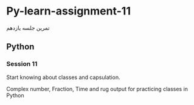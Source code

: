 # Py-learn-assignment-11
تمرین جلسه یازدهم
## Python

### Session 11
<p>Start knowing about classes and capsulation.</p>
<p>Complex number, Fraction, Time and rug output for practicing classes in Python</p>
